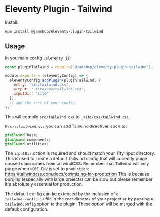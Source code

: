 # Eleventy Plugin - Tailwind

Install:

```
npm install @jamshop/eleventy-plugin-tailwind
```

## Usage

In you main config `.eleventy.js`: 
```js
const pluginTailwind = require("@jamshop/eleventy-plugin-tailwind");

module.exports = (eleventyConfig) => {
  eleventyConfig.addPlugin(pluginTailwind, {
    entry: "src/tailwind.css",
    output: "_site/css/tailwind.css",
    inputDir: "site"
  });
  // and the rest of your config
};
```

This will compile `src/tailwind.css` to `_site/css/tailwind.css`.

In `src/tailwind.css` you can add Tailwind directives such as:

```css
@tailwind base;
@tailwind components;
@tailwind utilities;
```

The `inputDir` option is required and should match your 11ty input directory. This is used to create a default Tailwind config that will correctly purge unused classnames from tailwindCSS. Remember that Tailwind will only purge when `NODE_ENV` is set to `production`: https://tailwindcss.com/docs/optimizing-for-production This is because purging (especially with large projects) can be slow but please remember it's absolutely essential for production.

The default config can be extended by the inclusion of a `tailwind.config.js` file in the root directoy of your project or by passing a `tailwindConfig` option to the plugin. These option will be merged with the default configuration.
